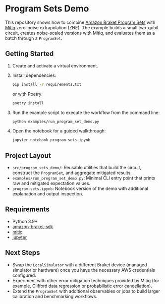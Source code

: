 # Program Sets Demo

This repository shows how to combine [Amazon Braket Program Sets](https://docs.aws.amazon.com/braket/latest/developerguide/braket-program-sets.html) with [Mitiq](https://mitiq.readthedocs.io/) zero-noise extrapolation (ZNE). The example builds a small two-qubit circuit, creates noise-scaled versions with Mitiq, and evaluates them as a batch through a `ProgramSet`.

## Getting Started

1. Create and activate a virtual environment.
2. Install dependencies:

   ```bash
   pip install -r requirements.txt
   ```

   or with Poetry:

   ```bash
   poetry install
   ```

3. Run the example script to execute the workflow from the command line:

   ```bash
   python examples/run_program_set_demo.py
   ```

4. Open the notebook for a guided walkthrough:

   ```bash
   jupyter notebook program-sets.ipynb
   ```

## Project Layout

- `src/program_sets_demo/`: Reusable utilities that build the circuit, construct the `ProgramSet`, and aggregate mitigated results.
- `examples/run_program_set_demo.py`: Minimal CLI entry point that prints raw and mitigated expectation values.
- `program-sets.ipynb`: Notebook version of the demo with additional explanation and output inspection.

## Requirements

- Python 3.9+
- [amazon-braket-sdk](https://github.com/aws/amazon-braket-sdk-python)
- [mitiq](https://github.com/unitaryfund/mitiq)
- [jupyter](https://jupyter.org/)

## Next Steps

- Swap the `LocalSimulator` with a different Braket device (managed simulator or hardware) once you have the necessary AWS credentials configured.
- Experiment with other error mitigation techniques provided by Mitiq (for example, Clifford data regression or probabilistic error cancellation).
- Extend the `ProgramSet` with additional observables or jobs to build larger calibration and benchmarking workflows.
